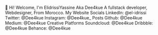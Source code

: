👋 Hi! Welcome, I'm ElidrissiYassine Aka Dee4kue 
A fullstack developer, Webdesigner, From Morocco. My Website
Socials
LinkedIn: @el-idrissi
Twitter: @Dee4kue
Instagram: @Dee4kue_
Posts
Github: @Dee4kue
Medium: @Dee4kue
Creative Platforms
Soundcloud: @Dee4kue
Dribbble: @Dee4kue
Behance: @Dee4kue

